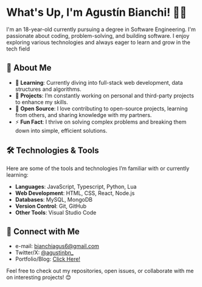 # What's Up, I'm Agustín Bianchi! 👋🏽

I'm an 18-year-old currently pursuing a degree in Software Engineering. I'm passionate about coding, problem-solving, and building software. I enjoy exploring various technologies and always eager to learn and grow in the tech field

## 🚀 About Me

- 🌱 **Learning**: Currently diving into full-stack web development, data structures and algorithms.
- 🔭 **Projects**: I’m constantly working on personal and third-party projects to enhance my skills.
- 💬 **Open Source**: I love contributing to open-source projects, learning from others, and sharing knowledge with my partners.
- ⚡ **Fun Fact**: I thrive on solving complex problems and breaking them down into simple, efficient solutions.

## 🛠️ Technologies & Tools

Here are some of the tools and technologies I’m familiar with or currently learning:

- **Languages**: JavaScript, Typescript, Python, Lua
- **Web Development**: HTML, CSS, React, Node.js
- **Databases**: MySQL, MongoDB
- **Version Control**: Git, GitHub
- **Other Tools**: Visual Studio Code

## 🔗 Connect with Me

- e-mail: [bianchiagus6@gmail.com](mailto:bianchiagus6@gmail.com)  
- Twitter/X: [@agustinbn_](https://www.x.com/agustinbn_)
- Portfolio/Blog: [Click Here!](https://abianchi.vercel.app/)

Feel free to check out my repositories, open issues, or collaborate with me on interesting projects! 😊
